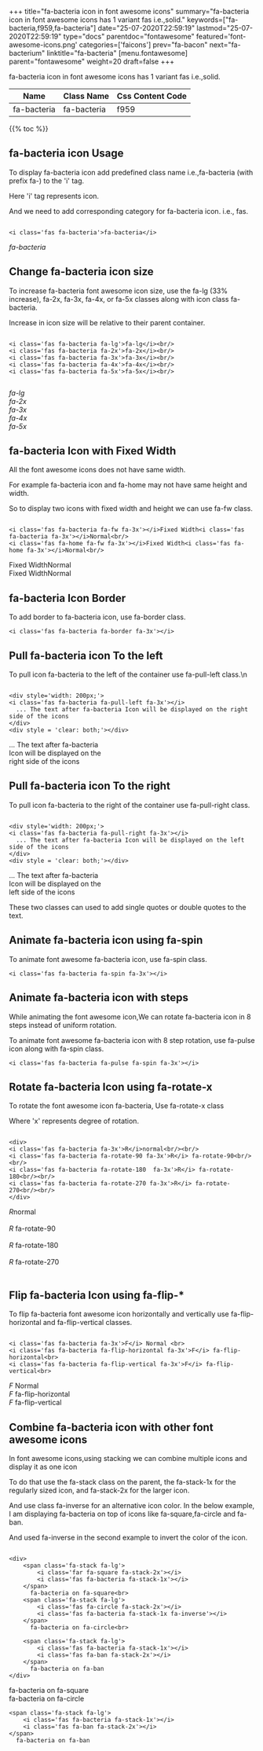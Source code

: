 +++
title="fa-bacteria icon in font awesome icons"
summary="fa-bacteria icon in font awesome icons has 1 variant fas i.e.,solid."
keywords=["fa-bacteria,f959,fa-bacteria"]
date="25-07-2020T22:59:19"
lastmod="25-07-2020T22:59:19"
type="docs"
parentdoc="fontawesome"
featured='font-awesome-icons.png'
categories=['faicons']
prev="fa-bacon"
next="fa-bacterium"
linktitle="fa-bacteria"
[menu.fontawesome]
parent="fontawesome"
weight=20
draft=false
+++


fa-bacteria icon in font awesome icons has 1 variant fas i.e.,solid.

<div class='table-responsive'><table class='table'><thead><tr><th>Name</th><th>Class Name</th><th>Css Content Code</th></tr></thead><tbody><tr><td>fa-bacteria</td><td>fa-bacteria</td><td>f959</td></tr></tbody></table></div>


{{% toc %}}


## fa-bacteria icon Usage

To display fa-bacteria icon add predefined class name i.e.,fa-bacteria (with prefix fa-) to the 'i' tag.

Here 'i' tag represents icon.

And we need to add corresponding category for fa-bacteria icon. i.e., fas.


```

<i class='fas fa-bacteria'>fa-bacteria</i>
```

<i class='fas fa-bacteria'>fa-bacteria</i>




## Change fa-bacteria icon size
To increase fa-bacteria font awesome icon size, use the fa-lg (33% increase), fa-2x, fa-3x, fa-4x, or fa-5x classes along with icon class fa-bacteria.

Increase in icon size will be relative to their parent container. 

```

<i class='fas fa-bacteria fa-lg'>fa-lg</i><br/>
<i class='fas fa-bacteria fa-2x'>fa-2x</i><br/>
<i class='fas fa-bacteria fa-3x'>fa-3x</i><br/>
<i class='fas fa-bacteria fa-4x'>fa-4x</i><br/>
<i class='fas fa-bacteria fa-5x'>fa-5x</i><br/>
            
```

<i class='fas fa-bacteria fa-lg'>fa-lg</i><br/>
<i class='fas fa-bacteria fa-2x'>fa-2x</i><br/>
<i class='fas fa-bacteria fa-3x'>fa-3x</i><br/>
<i class='fas fa-bacteria fa-4x'>fa-4x</i><br/>
<i class='fas fa-bacteria fa-5x'>fa-5x</i><br/>
            



## fa-bacteria Icon with Fixed Width 

All the font awesome icons does not have same width.

For example fa-bacteria icon and fa-home may not have same height and width.

So to display two icons with fixed width and height we can use fa-fw class.


```

<i class='fas fa-bacteria fa-fw fa-3x'></i>Fixed Width<i class='fas fa-bacteria fa-3x'></i>Normal<br/>
<i class='fas fa-home fa-fw fa-3x'></i>Fixed Width<i class='fas fa-home fa-3x'></i>Normal<br/>
```

<i class='fas fa-bacteria fa-fw fa-3x'></i>Fixed Width<i class='fas fa-bacteria fa-3x'></i>Normal<br/>
<i class='fas fa-home fa-fw fa-3x'></i>Fixed Width<i class='fas fa-home fa-3x'></i>Normal<br/>



## fa-bacteria Icon Border 

To add border to fa-bacteria icon, use fa-border class.


```
<i class='fas fa-bacteria fa-border fa-3x'></i>

```
<i class='fas fa-bacteria fa-border fa-3x'></i>





## Pull fa-bacteria icon To the left

To pull icon fa-bacteria to the left of the container use fa-pull-left class.\n

```

<div style='width: 200px;'>
<i class='fas fa-bacteria fa-pull-left fa-3x'></i>
  ... The text after fa-bacteria Icon will be displayed on the right side of the icons
</div>
<div style = 'clear: both;'></div>
```

<div style='width: 200px;'>
<i class='fas fa-bacteria fa-pull-left fa-3x'></i>
  ... The text after fa-bacteria Icon will be displayed on the right side of the icons
</div>
<div style = 'clear: both;'></div>




## Pull fa-bacteria icon To the right
To pull icon fa-bacteria to the right of the container use fa-pull-right class.

```

<div style='width: 200px;'>
<i class='fas fa-bacteria fa-pull-right fa-3x'></i>
  ... The text after fa-bacteria Icon will be displayed on the left side of the icons
</div>
<div style = 'clear: both;'></div>
```

<div style='width: 200px;'>
<i class='fas fa-bacteria fa-pull-right fa-3x'></i>
  ... The text after fa-bacteria Icon will be displayed on the left side of the icons
</div>
<div style = 'clear: both;'></div>

These two classes can used to add single quotes or double quotes to the text.


## Animate fa-bacteria icon using fa-spin
To animate font awesome fa-bacteria icon, use fa-spin class.

```
<i class='fas fa-bacteria fa-spin fa-3x'></i>
```
<i class='fas fa-bacteria fa-spin fa-3x'></i>




## Animate fa-bacteria icon with steps
While animating the font awesome icon,We can rotate fa-bacteria icon in 8 steps instead of uniform rotation.

To animate font awesome fa-bacteria icon with 8 step rotation, use fa-pulse icon along with fa-spin class.


```
<i class='fas fa-bacteria fa-pulse fa-spin fa-3x'></i>

```
<i class='fas fa-bacteria fa-pulse fa-spin fa-3x'></i>





## Rotate fa-bacteria Icon using fa-rotate-x
To rotate the font awesome icon fa-bacteria, Use fa-rotate-x class

Where 'x' represents degree of rotation.


```

<div>
<i class='fas fa-bacteria fa-3x'>R</i>normal<br/><br/>
<i class='fas fa-bacteria fa-rotate-90 fa-3x'>R</i> fa-rotate-90<br/><br/> 
<i class='fas fa-bacteria fa-rotate-180  fa-3x'>R</i> fa-rotate-180<br/><br/> 
<i class='fas fa-bacteria fa-rotate-270 fa-3x'>R</i> fa-rotate-270<br/><br/>
</div>
```

<div>
<i class='fas fa-bacteria fa-3x'>R</i>normal<br/><br/>
<i class='fas fa-bacteria fa-rotate-90 fa-3x'>R</i> fa-rotate-90<br/><br/> 
<i class='fas fa-bacteria fa-rotate-180  fa-3x'>R</i> fa-rotate-180<br/><br/> 
<i class='fas fa-bacteria fa-rotate-270 fa-3x'>R</i> fa-rotate-270<br/><br/>
</div>




## Flip fa-bacteria Icon using fa-flip-*
To flip fa-bacteria font awesome icon horizontally and vertically use fa-flip-horizontal and fa-flip-vertical classes. 

```

<i class='fas fa-bacteria fa-3x'>F</i> Normal <br>
<i class='fas fa-bacteria fa-flip-horizontal fa-3x'>F</i> fa-flip-horizontal<br>
<i class='fas fa-bacteria fa-flip-vertical fa-3x'>F</i> fa-flip-vertical<br>
```

<i class='fas fa-bacteria fa-3x'>F</i> Normal <br>
<i class='fas fa-bacteria fa-flip-horizontal fa-3x'>F</i> fa-flip-horizontal<br>
<i class='fas fa-bacteria fa-flip-vertical fa-3x'>F</i> fa-flip-vertical<br>




## Combine fa-bacteria icon with other font awesome icons
In font awesome icons,using stacking we can combine multiple icons and display it as one icon 

To do that use the fa-stack class on the parent, the fa-stack-1x for the regularly sized icon, and fa-stack-2x for the larger icon.

And use class fa-inverse for an alternative icon color. 
In the below example, I am displaying fa-bacteria on top of icons like fa-square,fa-circle and fa-ban.

And used fa-inverse in the second example to invert the color of the icon.

```

<div>
    <span class='fa-stack fa-lg'>
        <i class='far fa-square fa-stack-2x'></i>
        <i class='fas fa-bacteria fa-stack-1x'></i>
    </span>
      fa-bacteria on fa-square<br>
    <span class='fa-stack fa-lg'>
        <i class='fas fa-circle fa-stack-2x'></i>
        <i class='fas fa-bacteria fa-stack-1x fa-inverse'></i>
    </span>
      fa-bacteria on fa-circle<br>

    <span class='fa-stack fa-lg'>
        <i class='fas fa-bacteria fa-stack-1x'></i>
        <i class='fas fa-ban fa-stack-2x'></i>
    </span>
      fa-bacteria on fa-ban
</div>
```

<div>
    <span class='fa-stack fa-lg'>
        <i class='far fa-square fa-stack-2x'></i>
        <i class='fas fa-bacteria fa-stack-1x'></i>
    </span>
      fa-bacteria on fa-square<br>
    <span class='fa-stack fa-lg'>
        <i class='fas fa-circle fa-stack-2x'></i>
        <i class='fas fa-bacteria fa-stack-1x fa-inverse'></i>
    </span>
      fa-bacteria on fa-circle<br>

    <span class='fa-stack fa-lg'>
        <i class='fas fa-bacteria fa-stack-1x'></i>
        <i class='fas fa-ban fa-stack-2x'></i>
    </span>
      fa-bacteria on fa-ban
</div>






